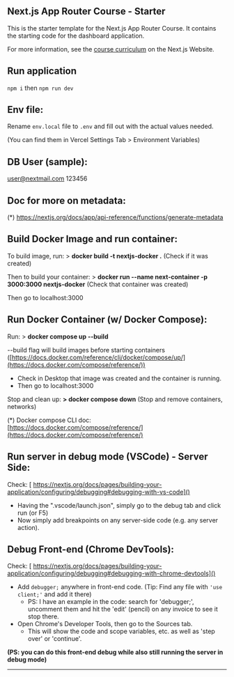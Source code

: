 ## Next.js App Router Course - Starter

This is the starter template for the Next.js App Router Course. It contains the starting code for the dashboard application.

For more information, see the [course curriculum](https://nextjs.org/learn) on the Next.js Website.

## Run application

`npm i` then `npm run dev`

## Env file:

Rename `env.local` file to  `.env` and fill out with the actual values needed.

(You can find them in Vercel Settings Tab > Environment Variables)

## DB User (sample):

user@nextmail.com
123456

## Doc for more on metadata:

(*) https://nextjs.org/docs/app/api-reference/functions/generate-metadata

## Build Docker Image and run container:

To build image, run: > **docker build -t nextjs-docker .**  (Check if it was created)

Then to build your container: > **docker run --name next-container -p 3000:3000 nextjs-docker** (Check that container was created)

Then go to localhost:3000

## Run Docker Container (w/ Docker Compose):

Run:  > **docker compose up --build**

--build flag will build images before starting containers ([https://docs.docker.com/reference/cli/docker/compose/up/](https://docs.docker.com/compose/reference/))

- Check in Desktop that image was created and the container is running.
- Then go to localhost:3000

Stop and clean up: **> docker compose down** (Stop and remove containers, networks)

(*) Docker compose CLI doc: [https://docs.docker.com/compose/reference/](https://docs.docker.com/compose/reference/)

## Run server in debug mode (VSCode) - Server Side:

Check: [ https://nextjs.org/docs/pages/building-your-application/configuring/debugging#debugging-with-vs-code]()

* Having the ".vscode/launch.json", simply go to the debug tab and click run (or F5)
* Now simply add breakpoints on any server-side code (e.g. any server action).

## Debug Front-end (Chrome DevTools):

Check: [ https://nextjs.org/docs/pages/building-your-application/configuring/debugging#debugging-with-chrome-devtools]()

* Add `debugger;` anywhere in front-end code. (Tip: Find any file with `'use client;'` and add it there)
  * PS: I have an example in the code: search for 'debugger;', uncomment them and hit the 'edit' (pencil) on any invoice to see it stop there.
* Open Chrome's Developer Tools, then go to the Sources tab.
  * This will show the code and scope variables, etc. as well as 'step over' or 'continue'.

**(PS: you can do this front-end debug while also still running the server in debug mode)**

---
